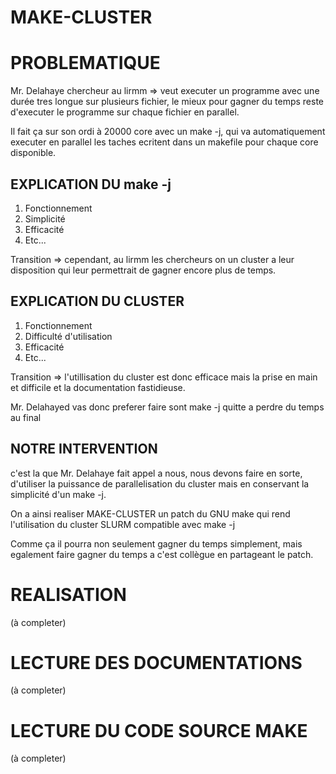 # MAKE-CLUSTER

# PROBLEMATIQUE

Mr. Delahaye chercheur au lirmm => veut executer un programme avec une durée tres longue sur plusieurs fichier, le mieux pour gagner du temps reste d'executer le programme sur chaque fichier en parallel.

Il fait ça sur son ordi à 20000 core avec un make -j, qui va automatiquement executer en parallel les taches ecritent dans un makefile pour chaque core disponible.

## EXPLICATION DU make -j

1. Fonctionnement
2. Simplicité
3. Efficacité
4. Etc...

Transition => cependant, au lirmm les chercheurs on un cluster a leur disposition qui leur permettrait de gagner encore plus de temps.

## EXPLICATION DU CLUSTER

1. Fonctionnement
2. Difficulté d'utilisation
3. Efficacité
4. Etc...

Transition => l'utillisation du cluster est donc efficace mais la prise en main et difficile et la documentation fastidieuse.

Mr. Delahayed vas donc preferer faire sont make -j quitte a perdre du temps au final

## NOTRE INTERVENTION

c'est la que Mr. Delahaye fait appel a nous, nous devons faire en sorte, d'utiliser la puissance de parallelisation du cluster mais en conservant la simplicité d'un make -j.

On a ainsi realiser MAKE-CLUSTER un patch du GNU make qui rend l'utilisation du cluster SLURM compatible avec make -j

Comme ça il pourra non seulement gagner du temps simplement, mais egalement faire gagner du temps a c'est collègue en partageant le patch.

# REALISATION

(à completer)

# LECTURE DES DOCUMENTATIONS

(à completer)

# LECTURE DU CODE SOURCE MAKE

(à completer)
